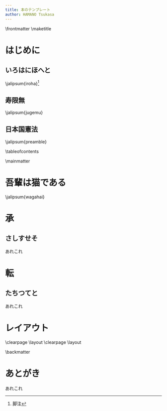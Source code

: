 ```yaml
---
title: 本のテンプレート
author: HAMANO Tsukasa
---
```


\frontmatter
\maketitle

# はじめに

## いろはにほへと

\jalipsum{iroha}[^1]

[^1]: 脚注

## 寿限無

\jalipsum{jugemu}

## 日本国憲法

\jalipsum{preamble}

\tableofcontents

\mainmatter

# 吾輩は猫である

\jalipsum{wagahai}

# 承
## さしすせそ

あれこれ

# 転
## たちつてと

あれこれ



# レイアウト

\clearpage
\layout
\clearpage
\layout

\backmatter

# あとがき
あれこれ

